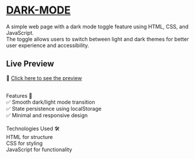 # [DARK-MODE](https://shivampisal.github.io/DARK-MODE/)
A simple web page with a dark mode toggle feature using HTML, CSS, and JavaScript.</br> The toggle allows users to switch between light and dark themes for better user experience and accessibility.</br>
## Live Preview
🔗 [Click here to see the preview]((https://shivampisal.github.io/DARK-MODE/))

</br>
Features 🚀</br>
✅ Smooth dark/light mode transition</br>
✅ State persistence using localStorage</br>
✅ Minimal and responsive design</br>
</br>
Technologies Used 🛠️</br>
HTML for structure</br>
CSS for styling</br>
JavaScript for functionality</br>
